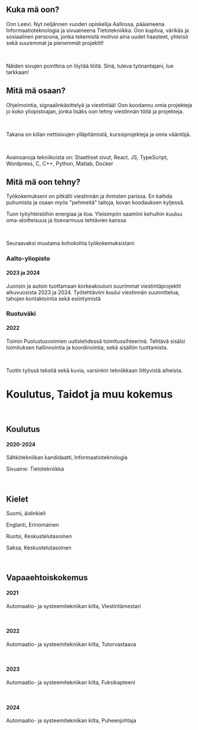 <div>

## Kuka mä oon?

Oon Leevi. Nyt neljännen vuoden opiskelija Aallossa, pääaineena Informaatioteknologia ja sivuaineena Tietotekniikka. Oon kupliva, värikäs ja sosiaalinen persoona, jonka tekemistä motivoi aina uudet haasteet, yhteisö sekä suuremmat ja pienemmät projektit!

<br/>

Näiden sivujen pointtina on löytää töitä. Sinä, tuleva työnantajani, lue tarkkaan!

</div>

<div>

## Mitä mä osaan?

Ohjelmointia, signaalinkäsittelyä ja viestintää! Oon koodannu omia projekteja jo koko yliopistoajan, jonka lisäks oon tehny viestinnän töitä ja projekteja.

<br/>

Takana on killan nettisivujen ylläpitämistä, kurssiprojekteja ja omia vääntöjä. 

<br/>

Avainsanoja tekniikoista on: Staattiset sivut, React, JS, TypeScript, Wordpress, C, C++, Python, Matlab, Docker

</div>

<div>

## Mitä mä oon tehny?

Työkokemukseni on pitkälti viestinnän ja ihmisten parissa. En kaihda puhumista ja osaan myös "pehmeitä" taitoja, kovan koodauksen kyljessä. 

</div>

<div>

Tuon työyhteisöihin energiaa ja iloa. Yleisimpiin saamiini kehuihin kuuluu oma-aloitteisuus ja itsevarmuus tehtävien kanssa

<br />

Seuraavaksi muutama kohokohta työkokemuksistani:

</div>

<div>

### Aalto-yliopisto
#### 2023 ja 2024

Juonsin ja autoin tuottamaan korkeakouluni suurimmat viestintäprojektit alkuvuosista 2023 ja 2024. Työtehtäviini kuului viestinnän suunnittelua, tahojen kontaktointia sekä esiintymistä

</div>


<div>

### Ruotuväki
#### 2022

Toimin Puolustusvoimien uutislehdessä toimitussihteerinä. Tehtävä sisälsi toimituksen hallinnointia ja koordinointia, sekä sisällön tuottamista.

<br />

Tuotin työssä tekstiä sekä kuvia, varsinkin tekniikkaan liittyvistä aiheista.

</div>

<div>

# Koulutus, Taidot ja muu kokemus

<br/>

## Koulutus

#### 2020-2024
Sähkötekniikan kandidaatti, Informaatioteknologia

Sivuaine: Tietotekniikka

<br/>

## Kielet

Suomi, äidinkieli

Englanti, Erinomainen

Ruotsi, Keskustelutasoinen

Saksa, Keskustelutasoinen

<br/>

## Vapaaehtoiskokemus

#### 2021
Automaatio- ja systeemitekniikan kilta, Viestintämestari

<br/>

#### 2022
Automaatio- ja systeemitekniikan kilta, Tutorvastaava

<br/>

#### 2023
Automaatio- ja systeemitekniikan kilta, Fuksikapteeni

<br/>

#### 2024
Automaatio- ja systeemitekniikan kilta, Puheenjohtaja

</div>